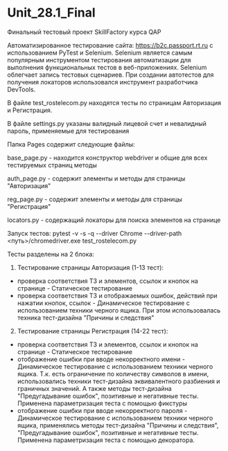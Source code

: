 # Unit_28.1_Final
Финальный тестовый проект SkillFactory курса QAP

Автоматизированное тестирование сайта: https://b2c.passport.rt.ru с использованием PyTest и Selenium.
Selenium является самым популярным инструментом тестирования автоматизации для выполнения функциональных тестов в веб-приложениях. Selenium облегчает запись тестовых сценариев. При создании автотестов для получения локаторов использовался инструмент разработчика DevTools.

В файле test_rostelecom.py находятся тесты по страницам Авторизация и Регистрация.

В файле settings.py указаны валидный лицевой счет и невалидный пароль, применяемые для тестирования

Папка Pages содержит следующие файлы:

   base_page.py - находится конструктор webdriver и общие для всех тестируемых страниц методы

   auth_page.py - содержит элементы и методы для страницы "Авторизация"

   reg_page.py - содержит элементы и методы для страницы "Регистрация"

   locators.py - содержащий локаторы для поиска элементов на странице


Запуск тестов: pytest -v -s -q --driver Chrome --driver-path <путь>/chromedriver.exe test_rostelecom.py


Тесты разделены на 2 блока:
1. Тестирование страницы Авторизация (1-13 тест):
- проверка соответствия ТЗ и элементов, ссылок и кнопок на странице - Статическое тестирование
- проверка соответствия ТЗ и отображаемых ошибок, действий при нажатии кнопок, ссылок - Динамическое тестирование с использованием техники черного ящика. При этом использовалась техника тест-дизайна "Причины и следствия"

2. Тестирование страницы Регистрация (14-22 тест):
- проверка соответствия ТЗ и элементов, ссылок и кнопок на странице - Статическое тестирование
 - отображение ошибки при вводе некорректного имени - Динамическое тестирование с использованием техники черного ящика. Т.к. есть ограничение по количеству символов в имени, использовались техники тест-дизайна эквивалентного разбиения и граничных значений. А также методы тест-дизайна "Предугадывание ошибок", позитивные и негативные тесты. Применена параметризация теста с помощью фикстуры
 - отображение ошибки при вводе некорректного пароля - Динамическое тестирование с использованием техники черного ящика, применялись методы тест-дизайна "Причины и следствия", "Предугадывание ошибок", позитивные и негативные тесты. Применена параметризация теста с помощью декоратора.
